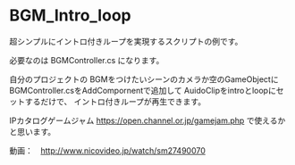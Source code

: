 # BGM_Intro_loop
超シンプルにイントロ付きループを実現するスクリプトの例です。

必要なのは 
BGMController.cs
になります。

自分のプロジェクトの
BGMをつけたいシーンのカメラか空のGameObjectに
BGMController.csをAddCompornentで追加して
AuidoClipをintroとloopにセットするだけで、
イントロ付きループが再生できます。

IPカタログゲームジャム https://open.channel.or.jp/gamejam.php 
で使えるかと思います。

動画：　http://www.nicovideo.jp/watch/sm27490070
